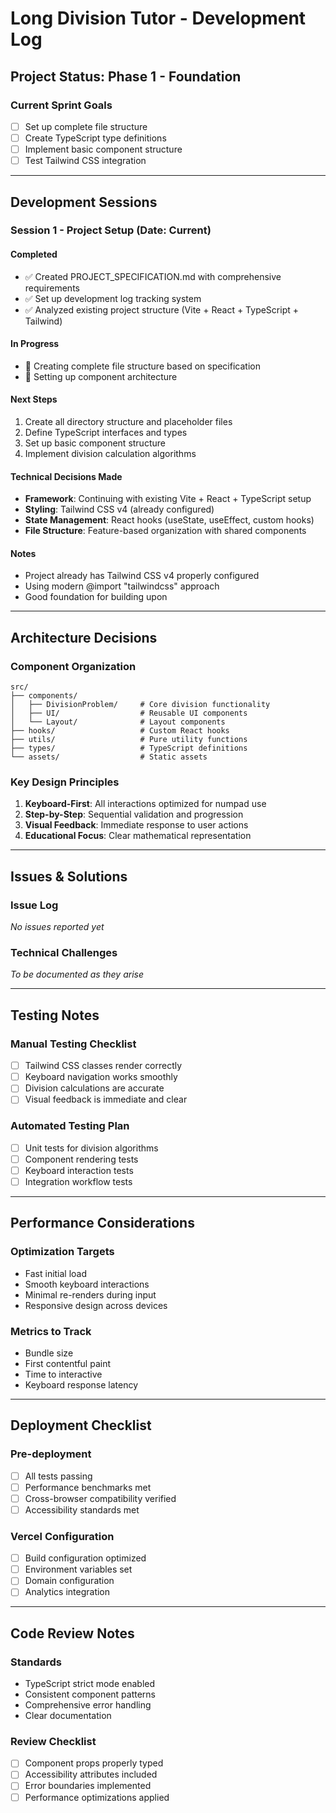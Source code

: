 # Long Division Tutor - Development Log

## Project Status: Phase 1 - Foundation

### Current Sprint Goals
- [ ] Set up complete file structure
- [ ] Create TypeScript type definitions
- [ ] Implement basic component structure
- [ ] Test Tailwind CSS integration

---

## Development Sessions

### Session 1 - Project Setup (Date: Current)

#### Completed
- ✅ Created PROJECT_SPECIFICATION.md with comprehensive requirements
- ✅ Set up development log tracking system
- ✅ Analyzed existing project structure (Vite + React + TypeScript + Tailwind)

#### In Progress
- 🔄 Creating complete file structure based on specification
- 🔄 Setting up component architecture

#### Next Steps
1. Create all directory structure and placeholder files
2. Define TypeScript interfaces and types
3. Set up basic component structure
4. Implement division calculation algorithms

#### Technical Decisions Made
- **Framework**: Continuing with existing Vite + React + TypeScript setup
- **Styling**: Tailwind CSS v4 (already configured)
- **State Management**: React hooks (useState, useEffect, custom hooks)
- **File Structure**: Feature-based organization with shared components

#### Notes
- Project already has Tailwind CSS v4 properly configured
- Using modern @import "tailwindcss" approach
- Good foundation for building upon

---

## Architecture Decisions

### Component Organization
```
src/
├── components/
│   ├── DivisionProblem/     # Core division functionality
│   ├── UI/                  # Reusable UI components
│   └── Layout/              # Layout components
├── hooks/                   # Custom React hooks
├── utils/                   # Pure utility functions
├── types/                   # TypeScript definitions
└── assets/                  # Static assets
```

### Key Design Principles
1. **Keyboard-First**: All interactions optimized for numpad use
2. **Step-by-Step**: Sequential validation and progression
3. **Visual Feedback**: Immediate response to user actions
4. **Educational Focus**: Clear mathematical representation

---

## Issues & Solutions

### Issue Log
*No issues reported yet*

### Technical Challenges
*To be documented as they arise*

---

## Testing Notes

### Manual Testing Checklist
- [ ] Tailwind CSS classes render correctly
- [ ] Keyboard navigation works smoothly
- [ ] Division calculations are accurate
- [ ] Visual feedback is immediate and clear

### Automated Testing Plan
- [ ] Unit tests for division algorithms
- [ ] Component rendering tests
- [ ] Keyboard interaction tests
- [ ] Integration workflow tests

---

## Performance Considerations

### Optimization Targets
- Fast initial load
- Smooth keyboard interactions
- Minimal re-renders during input
- Responsive design across devices

### Metrics to Track
- Bundle size
- First contentful paint
- Time to interactive
- Keyboard response latency

---

## Deployment Checklist

### Pre-deployment
- [ ] All tests passing
- [ ] Performance benchmarks met
- [ ] Cross-browser compatibility verified
- [ ] Accessibility standards met

### Vercel Configuration
- [ ] Build configuration optimized
- [ ] Environment variables set
- [ ] Domain configuration
- [ ] Analytics integration

---

## Code Review Notes

### Standards
- TypeScript strict mode enabled
- Consistent component patterns
- Comprehensive error handling
- Clear documentation

### Review Checklist
- [ ] Component props properly typed
- [ ] Accessibility attributes included
- [ ] Error boundaries implemented
- [ ] Performance optimizations applied 